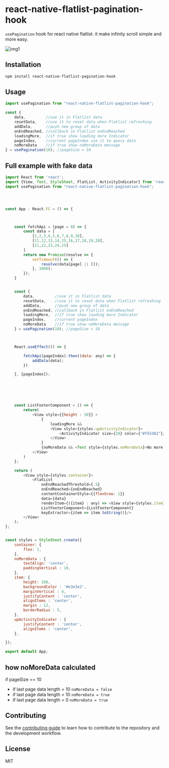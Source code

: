 # react-native-flatlist-pagination-hook
`usePagination` hook for react native flatlist. it make infinity scroll simple and more easy.

![img1](https://raw.githubusercontent.com/ahmedGaber93/react-native-flatlist-pagination-hook/master/doc/img1.gif)

## Installation

```sh
npm install react-native-flatlist-pagination-hook
```

## Usage

```js
import usePagination from "react-native-flatlist-pagination-hook";

const {
    data,         //use it in Flatlist data
    resetData,    //use it to reset data when Flatlist refreshing
    addData,      //push new group of data
    onEndReached, //callback in Flatlist onEndReached
    loadingMore,  //if true show loading more Indicator
    pageIndex,    //current pageIndex use it to query data
    noMoreData    //if true show noMoreData message
} = usePagination(10); //pageSize = 10

```


## Full example with fake data

```js
import React from 'react';
import {View, Text, StyleSheet, FlatList, ActivityIndicator} from 'react-native';
import usePagination from "react-native-flatlist-pagination-hook";




const App : React.FC = () => {



    const fetchApi = (page = 0) => {
        const data = [
            [1,2,3,4,5,6,7,8,9,10],
            [11,12,13,14,15,16,17,18,19,20],
            [21,22,23,24,25]
        ]
        return new Promise(resolve => {
            setTimeout(() => {
                resolve(data[page] || []);
            }, 1000);
        });
    }


    const {
        data,         //use it in Flatlist data
        resetData,    //use it to reset data when Flatlist refreshing
        addData,      //push new group of data
        onEndReached, //callback in Flatlist onEndReached
        loadingMore,  //if true show loading more Indicator
        pageIndex,    //current pageIndex
        noMoreData    //if true show noMoreData message
    } = usePagination(10); //pageSize = 10



    React.useEffect(() => {

        fetchApi(pageIndex).then((data: any) => {
            addData(data);
        })

    }, [pageIndex]);






    const ListFooterComponent = () => {
        return(
            <View style={{height : 50}} >
                {
                    loadingMore &&
                    <View style={styles.upActivityIndicator}>
                        <ActivityIndicator size={28} color={"#f55d82"}/>
                    </View>
                }
                {noMoreData && <Text style={styles.noMoreData}>No more date</Text>}
            </View>
        )
    };

    return (
        <View style={styles.container}>
            <FlatList
                onEndReachedThreshold={.5}
                onEndReached={onEndReached}
                contentContainerStyle={{flexGrow: 1}}
                data={data}
                renderItem={({item} : any) => <View style={styles.item}><Text>item: {item}</Text></View>}
                ListFooterComponent={ListFooterComponent}
                keyExtractor={item => item.toString()}/>
        </View>
    );
};


const styles = StyleSheet.create({
    container: {
        flex: 1,
    },
    noMoreData : {
        textAlign: 'center',
        paddingVertical : 10,
    },
    item: {
        height: 100,
        backgroundColor : '#e3e3e3',
        marginVertical : 6,
        justifyContent : 'center',
        alignItems : 'center',
        margin : 12,
        borderRadius : 5,
    },
    upActivityIndicator : {
        justifyContent : 'center',
        alignItems : 'center',
    },

});

export default App;

```


## how noMoreData calculated
if pageSize == 10
* if last page data length = 10 `noMoreData = false`
* if last page data length < 10 `noMoreData = true`
* if last page data length = 0 `noMoreData = true`


## Contributing

See the [contributing guide](CONTRIBUTING.md) to learn how to contribute to the repository and the development workflow.

## License

MIT
